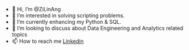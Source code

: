 - 👋 Hi, I’m @ZiLinAng
- 👀 I’m interested in solving scripting problems.
- 🌱 I’m currently enhancing my Python & SQL.
- 💞️ I’m looking to discuss about Data Engineering and Analytics related topics
- 📫 How to reach me [Linkedin](https://www.linkedin.com/in/averyzilinang)

<!---
ZiLinAng/ZiLinAng is a ✨ special ✨ repository because its `README.md` (this file) appears on your GitHub profile.
You can click the Preview link to take a look at your changes.
--->
